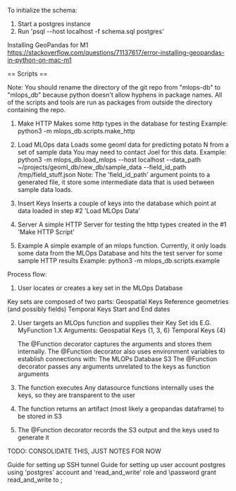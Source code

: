 To initialize the schema:
1) Start a postgres instance
2) Run 'psql --host localhost -f schema.sql postgres'


Installing GeoPandas for M1
https://stackoverflow.com/questions/71137617/error-installing-geopandas-in-python-on-mac-m1

== Scripts ==

Note: You should rename the directory of the git repo from "mlops-db" to "mlops_db" because python doesn't allow hyphens in package names. All of the scripts and tools are run as packages from outside the directory containing the repo.

1) Make HTTP
  Makes some http types in the database for testing
  Example: python3 -m mlops_db.scripts.make_http

2) Load MLOps data
  Loads some geoml data for predicting potato N from a set of sample data
  You may need to contact Joel for this data.
  Example:
  python3 -m mlops_db.load_mlops --host localhost --data_path ~/projects/geoml_db/new_db/sample_data --field_id_path /tmp/field_stuff.json
  Note: The 'field_id_path' argument points to a generated file, it store some intermediate data that is used between sample data loads.

3) Insert Keys
  Inserts a couple of keys into the database which point at data loaded in step #2 'Load MLOps Data'

4) Server
   A simple HTTP Server for testing the http types created in the #1 'Make HTTP Script'

5) Example
   A simple example of an mlops function.
   Currently, it only loads some data from the MLOps Database and hits the test server for some sample HTTP results
   Example: python3 -m mlops_db.scripts.example






Process flow:

1) User locates or creates a key set in the MLOps Database

  Key sets are composed of two parts:
    Geospatial Keys
      Reference geometries (and possibly fields)
    Temporal Keys
      Start and End dates


2) User targets an MLOps function and supplies their Key Set ids
     E.G. MyFunction 1.X
          Arguments: Geospatial Keys {1, 3, 6}
                     Temporal Keys {4}

   The @Function decorator captures the arguments and stores them internally.
   The @Function decorator also uses environment variables to establish connections with:
     The MLOPs Database
     S3
   The @Function decorator passes any arguments unrelated to the keys as function arguments

3) The function executes
   Any datasource functions internally uses the keys, so they are transparent to the user

4)  The function returns an artifact (most likely a geopandas dataframe) to be stored in S3

5) The @Function decorator records the S3 output and the keys used to generate it





TODO: CONSOLIDATE THIS, JUST NOTES FOR NOW

Guide for setting up SSH tunnel
Guide for setting up user account postgres using 'postgres' account and 'read_and_write' role and \password <user>
  grant read_and_write to <user>;


